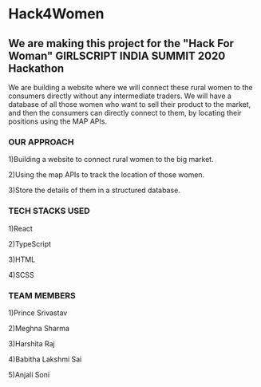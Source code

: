 # Hack4Women

## We are making this project for the "Hack For Woman" GIRLSCRIPT INDIA SUMMIT 2020 Hackathon

We are building a website where we will connect these rural women to the consumers directly without any intermediate traders.
We will have a database of all those women who want to sell their product to the market, and then the consumers can directly connect
to them, by locating their positions using the MAP APIs.



### OUR APPROACH

1)Building a website to connect rural women to the big market.

2)Using the map APIs to track the location of those women.

3)Store the details of them in a structured database.



### TECH STACKS USED

1)React

2)TypeScript

3)HTML

4)SCSS




### TEAM MEMBERS

1)Prince Srivastav

2)Meghna Sharma

3)Harshita Raj

4)Babitha Lakshmi Sai

5)Anjali Soni




